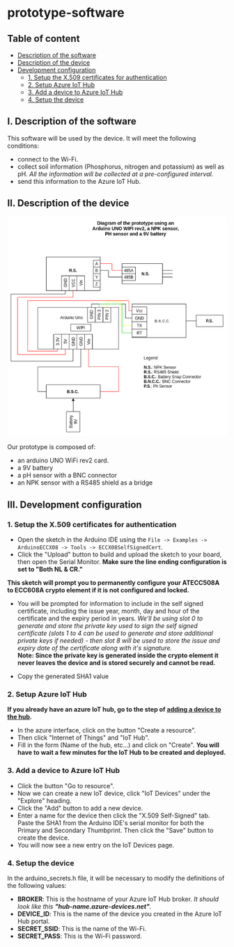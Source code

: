 # prototype-software

## Table of content

- [Description of the software](#I-Description-of-the-software)
- [Description of the device](#II-Description-of-the-device)
- [Development configuration](#III-Development-configuration)
    - [1. Setup the X.509 certificates for authentication](#1-Setup-the-X.509-certificates-for-authentication)
    - [2. Setup Azure IoT Hub](#2-Setup-Azure-IoT-Hub)
    - [3. Add a device to Azure IoT Hub](#3-Add-a-device-to-Azure-IoT-Hub)
    - [4. Setup the device](#4-Setup-the-device)

## I. Description of the software

This software will be used by the device. It will meet the following conditions:
- connect to the Wi-Fi.
- collect soil information (Phosphorus, nitrogen and potassium) as well as pH. *All the information will be collected at a pre-configured interval.*
- send this information to the Azure IoT Hub.

## II. Description of the device

![Electrical diagram of the prototype](./img/prototype%20diagram.png)

Our prototype is composed of:
- an arduino UNO WiFi rev2 card.
- a 9V battery
- a pH sensor with a BNC connector
- an NPK sensor with a RS485 shield as a bridge

## III. Development configuration

### 1. Setup the X.509 certificates for authentication

- Open the sketch in the Arduino IDE using the `File -> Examples -> ArduinoECCX08 -> Tools -> ECCX08SelfSignedCert`.
- Click the "Upload" button to build and upload the sketch to your board, then open the Serial Monitor. **Make sure the line ending configuration is set to "Both NL & CR."**

**This sketch will prompt you to permanently configure your ATECC508A to ECC608A crypto element if it is not configured and locked.**

- You will be prompted for information to include in the self signed certificate, including the issue year, month, day and hour of the certificate and the expiry period in years. *We'll be using slot 0 to generate and store the private key used to sign the self signed certificate (slots 1 to 4 can be used to generate and store additional private keys if needed) - then slot 8 will be used to store the issue and expiry date of the certificate along with it's signature.*   
**Note: Since the private key is generated inside the crypto element it never leaves the device and is stored securely and cannot be read.**

- Copy the generated SHA1 value

### 2. Setup Azure IoT Hub

**If you already have an azure IoT hub, go to the step of [adding a device to the hub](#Add-a-device-to-Azure-IoT-Hub).**

- In the azure interface, click on the button "Create a resource".
- Then click "Internet of Things" and "IoT Hub".
- Fill in the form (Name of the hub, etc...) and click on "Create". **You will have to wait a few minutes for the IoT Hub to be created and deployed.**

### 3. Add a device to Azure IoT Hub

- Click the button "Go to resource".
- Now we can create a new IoT device, click "IoT Devices" under the "Explore" heading.
- Click the "Add" button to add a new device.
- Enter a name for the device then click the "X.509 Self-Signed" tab. Paste the SHA1 from the Arduino IDE's serial monitor for both the Primary and Secondary Thumbprint. Then click the "Save" button to create the device.
- You will now see a new entry on the IoT Devices page.

### 4. Setup the device

In the arduino_secrets.h file, it will be necessary to modify the definitions of the following values:
- **BROKER**: This is the hostname of your Azure IoT Hub broker. *It should look like this **"hub-name.azure-devices.net"**.*
- **DEVICE_ID**: This is the name of the device you created in the Azure IoT Hub portal.
- **SECRET_SSID**: This is the name of the Wi-Fi.
- **SECRET_PASS**: This is the Wi-Fi password.

